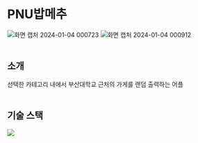 <H1>PNU밥메추</H1>

![화면 캡처 2024-01-04 000723](https://github.com/hgy2124/Android_Proj/assets/83022306/0538ddbc-062e-4ca7-91fe-8d345d7682d4)
![화면 캡처 2024-01-04 000912](https://github.com/hgy2124/Android_Proj/assets/83022306/1d52f5af-4759-469c-9c65-4b2902704116)
<br></br>
<H2>소개</H2>
<vr></vr>
선택한 카테고리 내에서 부산대학교 근처의 가게를 랜덤 출력하는 어플
<br></br>

<H2>기술 스택</H2>
<vr></vr>
<img src="https://img.shields.io/badge/Kotlin-7F52FF?style=for-the-badge&logo=Kotlin&logoColor=white">

